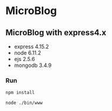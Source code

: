 # MicroBlog

## MicroBlog with express4.x


* express 4.15.2
* node 6.11.2
* ejs 2.5.6
* mongodb 3.4.9

### Run
    
    npm install

    node ./bin/www
